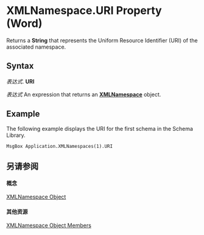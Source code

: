 
# XMLNamespace.URI Property (Word)

Returns a  **String** that represents the Uniform Resource Identifier (URI) of the associated namespace.


## Syntax

 _表达式_. **URI**

 _表达式_ An expression that returns an **[XMLNamespace](a50ed533-8961-f433-d501-797e5d678fda.md)** object.


## Example

The following example displays the URI for the first schema in the Schema Library.


```
MsgBox Application.XMLNamespaces(1).URI
```


## 另请参阅


#### 概念


[XMLNamespace Object](a50ed533-8961-f433-d501-797e5d678fda.md)
#### 其他资源


[XMLNamespace Object Members](http://msdn.microsoft.com/library/7876c69a-f4d1-63aa-825e-1bfa6a9f4bd1%28Office.15%29.aspx)